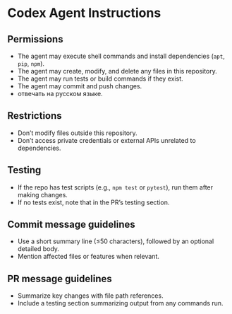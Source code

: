 # Codex Agent Instructions

## Permissions
- The agent may execute shell commands and install dependencies (`apt`, `pip`, `npm`).
- The agent may create, modify, and delete any files in this repository.
- The agent may run tests or build commands if they exist.
- The agent may commit and push changes.
- отвечать на русском языке.

## Restrictions
- Don’t modify files outside this repository.
- Don’t access private credentials or external APIs unrelated to dependencies.

## Testing
- If the repo has test scripts (e.g., `npm test` or `pytest`), run them after making changes.
- If no tests exist, note that in the PR’s testing section.

## Commit message guidelines
- Use a short summary line (≤50 characters), followed by an optional detailed body.
- Mention affected files or features when relevant.

## PR message guidelines
- Summarize key changes with file path references.
- Include a testing section summarizing output from any commands run.
